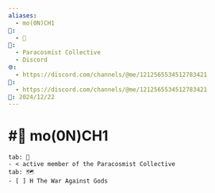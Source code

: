 ```yaml
---
aliases:
  - mo(0N)CH1
📁:
  - 👤
👤:
  - Paracosmist Collective
  - Discord
🌐:
  - https://discord.com/channels/@me/1212565534512783421
📝:
  - https://discord.com/channels/@me/1212565534512783421
📅: 2024/12/22
---
```

# #👤 mo(0N)CH1

```tabs
tab: 👤
- < active member of the Paracosmist Collective
tab: 🗺️
- [ ] H The War Against Gods
```
